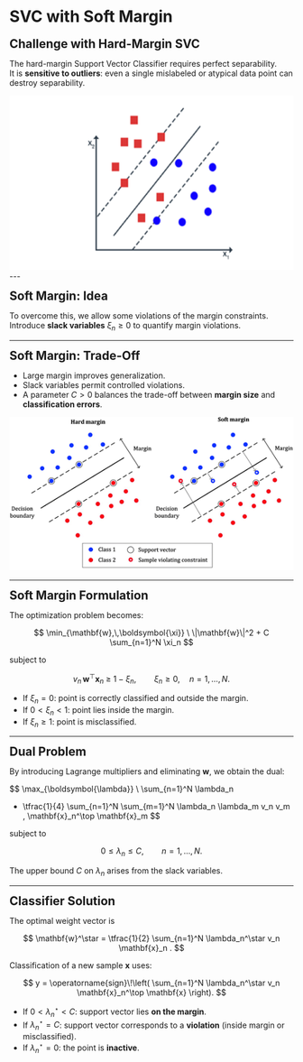 # SVC with Soft Margin

**<span style="font-size:1.5em;">Challenge with Hard-Margin SVC</span>**

The hard-margin Support Vector Classifier requires perfect separability.  
It is **sensitive to outliers**: even a single mislabeled or atypical data point can destroy separability.

<div style="text-align: center;">
  <img src="../../_static/svm3.png" alt="Support Vectors"/>
</div>
---

**<span style="font-size:1.5em;">Soft Margin: Idea</span>**

To overcome this, we allow some violations of the margin constraints.  
Introduce **slack variables** $\xi_n \geq 0$ to quantify margin violations.  

---

**<span style="font-size:1.5em;">Soft Margin: Trade-Off</span>**

- Large margin improves generalization.  
- Slack variables permit controlled violations.  
- A parameter $C>0$ balances the trade-off between **margin size** and **classification errors**.

<div style="text-align: center;">
  <img src="../../_static/svm4.png" alt="Support Vectors"/>
</div>

---

**<span style="font-size:1.5em;">Soft Margin Formulation</span>**

The optimization problem becomes:

$$
\min_{\mathbf{w},\,\boldsymbol{\xi}} \ \|\mathbf{w}\|^2 + C \sum_{n=1}^N \xi_n
$$

subject to

$$
v_n \,\mathbf{w}^\top \mathbf{x}_n \ \geq\ 1 - \xi_n,
\qquad
\xi_n \geq 0,
\quad n=1,\dots,N .
$$

- If $\xi_n = 0$: point is correctly classified and outside the margin.  
- If $0 < \xi_n < 1$: point lies inside the margin.  
- If $\xi_n \geq 1$: point is misclassified.

---

**<span style="font-size:1.5em;">Dual Problem</span>**

By introducing Lagrange multipliers and eliminating $\mathbf{w}$, we obtain the dual:

$$
\max_{\boldsymbol{\lambda}} \ 
\sum_{n=1}^N \lambda_n 
- \tfrac{1}{4} \sum_{n=1}^N \sum_{m=1}^N 
\lambda_n \lambda_m v_n v_m \, \mathbf{x}_n^\top \mathbf{x}_m
$$

subject to

$$
0 \le \lambda_n \le C, \qquad n=1,\ldots,N .
$$

The upper bound $C$ on $\lambda_n$ arises from the slack variables.

---

**<span style="font-size:1.5em;">Classifier Solution</span>**

The optimal weight vector is

$$
\mathbf{w}^\star = \tfrac{1}{2} \sum_{n=1}^N \lambda_n^\star v_n \mathbf{x}_n .
$$

Classification of a new sample $\mathbf{x}$ uses:

$$
y = \operatorname{sign}\!\left( \sum_{n=1}^N \lambda_n^\star v_n \mathbf{x}_n^\top \mathbf{x} \right).
$$

- If $0 < \lambda_n^\star < C$: support vector lies **on the margin**.  
- If $\lambda_n^\star = C$: support vector corresponds to a **violation** (inside margin or misclassified).  
- If $\lambda_n^\star = 0$: the point is **inactive**.

